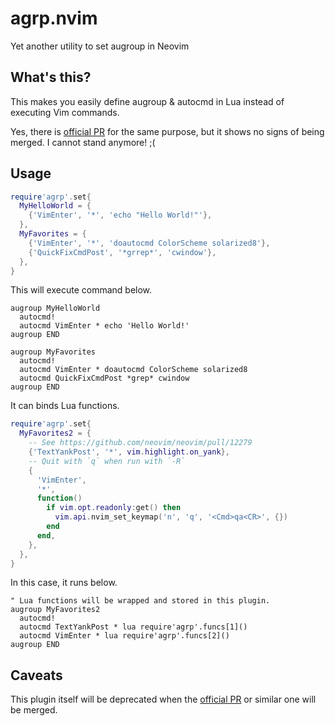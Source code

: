 # agrp.nvim

Yet another utility to set augroup in Neovim

## What's this?

This makes you easily define augroup & autocmd in Lua instead of executing Vim commands.

Yes, there is [official PR][] for the same purpose, but it shows no signs of being merged. I cannot stand anymore! ;(

[official PR]: https://github.com/neovim/neovim/pull/12378

## Usage

```lua
require'agrp'.set{
  MyHelloWorld = {
    {'VimEnter', '*', 'echo "Hello World!"'},
  },
  MyFavorites = {
    {'VimEnter', '*', 'doautocmd ColorScheme solarized8'},
    {'QuickFixCmdPost', '*grrep*', 'cwindow'},
  },
}
```

This will execute command below.

```vim
augroup MyHelloWorld
  autocmd!
  autocmd VimEnter * echo 'Hello World!'
augroup END

augroup MyFavorites
  autocmd!
  autocmd VimEnter * doautocmd ColorScheme solarized8
  autocmd QuickFixCmdPost *grep* cwindow
augroup END
```

It can binds Lua functions.

```lua
require'agrp'.set{
  MyFavorites2 = {
    -- See https://github.com/neovim/neovim/pull/12279
    {'TextYankPost', '*', vim.highlight.on_yank},
    -- Quit with `q` when run with `-R`
    {
      'VimEnter',
      '*',
      function()
        if vim.opt.readonly:get() then
          vim.api.nvim_set_keymap('n', 'q', '<Cmd>qa<CR>', {})
        end
      end,
    },
  },
}
```

In this case, it runs below.

```vim
" Lua functions will be wrapped and stored in this plugin.
augroup MyFavorites2
  autocmd!
  autocmd TextYankPost * lua require'agrp'.funcs[1]()
  autocmd VimEnter * lua require'agrp'.funcs[2]()
augroup END
```

## Caveats

This plugin itself will be deprecated when the [official PR][] or similar one will be merged.
